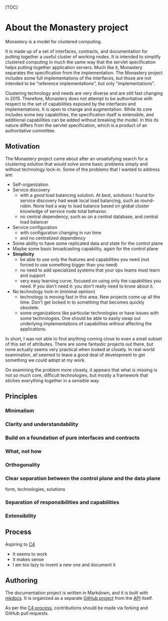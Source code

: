 
[TOC]


# About the Monastery project

Monastery is a model for clustered computing.

It is made up of a set of interfaces, contracts, and documentation for putting together a useful cluster of working nodes. It is intended to simplify clustered computing in much the same way that the servlet specification helps putting together application servers. Much like it, Monastery separates the specification from the implementation. The Monastery project includes some full implementations of the interfaces, but those are not intended to be "reference implementations", but only "implementations".

Clustering technology and needs are very diverse and are still fast changing in 2015. Therefore, Monastery does not attempt to be authoritative with respect to the set of capabilities exposed by the interfaces and implementations. It is open to change and augmentation. While its core includes some key capabilities, the specification itself is extensible, and additional capabilities can be added without breaking the model. In this its nature differs from the servlet specification, which is a product of an authoritative committee.



## Motivation
The Monastery project came about after an unsatisfying search for a clustering solution that would solve some basic problems simply and without technology lock-in.
Some of the problems that I wanted to address are:

* Self-organization
* Service discovery
	* with a *good* load balancing solution. At best, solutions I found for service discovery had weak local load balancing, such as round-robin. None had a way to load balance based on global cluster knowledge of service node total behavior.
	* no central dependency, such as on a central database, and central load balancer
* Service configuration
	* with configuration changing in run time
	* and no centralized dependency
* Some ability to have some replicated data and state for the control plane
* Maybe some basic broadcasting capability, again for the control plane
* **Simplicity**
	* be able to use only the features and capabilities you need (not forced to use something bigger than you need)
	* no need to add specialized systems that your ops teams must learn and support
	* very easy learning curve, focused on using only the capabilities you need. If you don't need it: you don't really need to know about it.
* No technology lock-in (minimal opinion)
	* technology is moving fast in this area. New projects come up all the time. Don't get locked in to something that becomes quickly obsolete.
	* some organizations like particular technologies or have issues with some technologies. One should be able to easily swap out underlying implementations of capabilities without affecting the applications.

In short, I was not able to find anything coming close to even a small subset of this set of attributes. There are some fantastic projects out there, but none actually seems very practical when looked at closely. In real-world examination, all seemed to leave a good deal of development to get something we could adopt at my work. 

On examining the problem more closely, it appears that what is missing is not so much core, difficult technologies, but mostly a framework that stiches everything together in a sensible way.

## Principles
### Minimalism
### Clarity and understandability
### Build on a foundation of pure interfaces and contracts
### What, not how
### Orthogonality
### Clear separation between the control plane and the data plane
form, technologies, solutions
### Separation of responsibilities and capabilities
### Extensibility

## Process
Aspiring to [C4](http://zguide.zeromq.org/page:all#toc141)

* It seems to work
* It makes sense
* I am too lazy to invent a new one and document it

## Authoring
The documentation project is written in Markdown, and it is built with [mkdocs](http://www.mkdocs.org/). It is organized as a separate [GitHub project](https://github.com/arnonmoscona/monastery-docs) from the [API](https://github.com/arnonmoscona/monastery-api) itself.

As per the [C4 process](http://zguide.zeromq.org/page:all#toc141), contributions should be made via forking and GitHub pull requests.